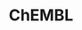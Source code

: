 ---
bigquery: https://console.cloud.google.com/bigquery?p=patents-public-data&d=ebi_chembl&page=dataset
citation: '"The ChEMBL database in 2017." Anna Gaulton, Anne Hersey, Michał Nowotka,
  A Patrícia Bento, Jon Chambers, David Mendez, Prudence Mutowo, Francis Atkinson,
  Louisa J Bellis, Elena Cibrián-Uhalte, Mark Davies, Nathan Dedman, Anneli Karlsson,
  María Paula Magariños, John P Overington, George Papadatos, Ines Smit, Andrew R
  Leach Nucleic acids Research (2017) 45 (Database Issue), D945-D954'
contributors: European Bioinformatics Institute
cost: None
description: ChEMBL Data is a manually curated database of small molecules used in
  drug discovery, including information about existing patented drugs.
documentation: 'schema: https://www.ebi.ac.uk/chembl/db_schema


  '
last_edit: 04/10/2022, 08:59:50
location: https://console.cloud.google.com/marketplace/product/google_patents_public_datasets/chembl
maintained_by: EMBL-EBI, an outstation of European Molecular Biology Laboratory
related_publications: '

  ChEMBL: towards direct deposition of bioassay data.


  Mendez D, Gaulton A, Bento AP, Chambers J, De Veij M, Félix E, Magariños MP, Mosquera
  JF, Mutowo P, Nowotka M, Gordillo-Marañón M, Hunter F, Junco L, Mugumbate G, Rodriguez-Lopez
  M, Atkinson F, Bosc N, Radoux CJ, Segura-Cabrera A, Hersey A, Leach AR.


  — Nucleic Acids Res. 2019; 47(D1):D930-D940. doi: 10.1093/nar/gky1075

  '
schema_fields:
- level2
- prediction_method
- priority
- site_residues
- assay_category
- drug_record_id
- domain_type
- alert_id
- end_position
- approval_date
- direct_interaction
- black_box_warning
- potential_duplicate
- isoform
- ass_cls_map_id
- l1
- subgroup
- oc_id
- molfile
- entity_id
- cell_source_tissue
- mesh_heading
- definition
- drug_substance_flag
- warning_id
- l2
- assay_test_type
- last_active
- withdrawn_reason
- ref_id
- mol_frac_id
- smarts
- smid
- active_ingredient
- issue
- stat
- standard_value
- published_relation
- tissue_id
- orig_description
- cx_logd
- molsyn_id
- structure_type
- disease_efficacy
- relation
- acd_most_apka
- set_name
- warning_year
- journal
- tid_fixed
- assay_param_id
- frac_code
- published_units
- mw_monoisotopic
- indref_id
- confidence_score
- parent_type
- alert_name
- standard_inchi_key
- last_page
- efo_id
- class_level
- withdrawn_country
- accession
- chebi_par_id
- ddd_comment
- title
- mc_target_accession
- assay_subcellular_fraction
- src_id
- compsyn_id
- ap_id
- biocomp_id
- abstract
- tid
- formulation_id
- innovator_company
- assay_source
- sei
- cx_most_apka
- activity_comment
- target_mapping
- rgid
- substrate_record_id
- level1_description
- src_short_name
- mec_id
- job_id
- protein_class_id
- doc_id
- company
- db_source
- ingredient
- value
- cidx
- aspect
- natural_product
- l8
- mc_target_type
- aromatic_rings
- pathway_key
- source
- comp_class_id
- standard_inchi
- normal_range_min
- level4_description
- sequence_md5sum
- mol_irac_id
- publication_number
- mol_atc_id
- warning_country
- cx_logp
- published_value
- delist_flag
- assay_class_id
- alert_set_id
- site_name
- ddd_units
- psa
- patent_expire_date
- species_group_flag
- lle
- mechanism_comment
- l7
- uberon_id
- usan_substem
- target_desc
- assay_tissue
- dosage_form
- idx
- downgraded
- metref_id
- site_id
- enzyme_name
- mutation
- molecular_species
- protein_class_synonym
- route
- frac_class_id
- component_id
- pathway_id
- syn_type
- dosed_ingredient
- updated_on
- compound_key
- authors
- assay_id
- res_stem_id
- met_conversion
- cpd_str_alert_id
- acd_logd
- parameter_value
- efo_term
- country
- oral
- src_assay_id
- entity_type
- full_molformula
- metabolite_record_id
- previous_company
- curation_comment
- helm_notation
- component_synonym
- stem_class
- creation_date
- short_name
- synonyms
- alogp
- ro3_pass
- parent_go_id
- relationship_type
- first_in_class
- assay_desc
- first_page
- ddd_admr
- text_value
- ref_url
- targcomp_id
- component_type
- inorganic_flag
- comments
- met_comment
- record_id
- assay_type
- warnref_id
- selectivity_comment
- pref_name
- pchembl_value
- sitecomp_id
- bto_id
- cell_source_organism
- name
- patent_no
- ddd_id
- domain_description
- toid
- prodrug
- bao_id
- as_id
- patent_use_code
- cx_most_bpka
- parent_id
- parent_molregno
- standard_upper_value
- atc_code
- trade_name
- tbl
- level5
- comp_go_id
- binding_site_comment
- std_act_id
- enzyme_tid
- nda_type
- curated_by
- indication_class
- clo_id
- relationship_desc
- compd_id
- le
- level4
- l4
- standard_relation
- l3
- num_lipinski_ro5_violations
- protein_class_desc
- assay_strain
- standard_flag
- description
- withdrawn_flag
- heavy_atoms
- first_approval
- qed_weighted
- availability_type
- aidx
- co_stem_id
- level3_description
- withdrawn_class
- tax_id
- level3
- withdrawn_year
- molregno
- src_compound_id
- product_id
- bao_endpoint
- chirality
- target_type
- result_flag
- normal_range_max
- strength
- level2_description
- irac_class_id
- ddd_value
- mesh_id
- bao_format
- domain_id
- data_validity_comment
- compound_name
- start_position
- status
- version
- parameter_type
- assay_cell_type
- log_id
- prod_pat_id
- canonical_smiles
- irac_code
- acd_logp
- warning_description
- annotation
- num_alerts
- actsm_id
- action_type
- published_type
- parenteral
- relationship
- caloha_id
- polymer_flag
- warning_class
- usan_year
- type
- hba_lipinski
- assay_tax_id
- doi
- hba
- assay_organism
- activity_count
- standard_text_value
- units
- mechanism_of_action
- usan_stem_definition
- confidence
- cellosaurus_id
- max_phase_for_ind
- hrac_code
- molecule_type
- met_id
- label
- mecref_id
- activity_id
- mol_hrac_id
- volume
- max_phase
- who_extra
- src_description
- cell_id
- research_stem
- drug_product_flag
- cl_lincs_id
- major_class
- mc_organism
- uo_units
- go_id
- full_mwt
- standard_type
- mc_target_name
- level1
- protclasssyn_id
- db_version
- class_type
- molecular_mechanism
- chembl_id
- topical
- cell_description
- drugind_id
- stem
- variant_id
- predbind_id
- cell_name
- therapeutic_flag
- hrac_class_id
- pubmed_id
- ref_type
- related_tid
- mw_freebase
- targrel_id
- organism
- homologue
- num_ro5_violations
- who_name
- standard_units
- hbd_lipinski
- usan_stem
- active_molregno
- source_domain_id
- l5
- year
- mc_tax_id
- doc_type
- applicant_full_name
- usan_stem_id
- ad_type
- l6
- cell_ontology_id
- hbd
- ridx
- qudt_units
- rtb
- patent_id
- path
- sequence
- warning_type
- bei
- cell_source_tax_id
- acd_most_bpka
- domain_name
- submission_date
- upper_value
- updated_by
shortname: chembl
tags:
- biotechnology
- health
- chemical
- bioinformatics
- medical
terms_of_use: CC BY-SA 3.0
title: ChEMBL
uuid: e232a192-965c-4ec9-904c-155b6dfe56c5
---
